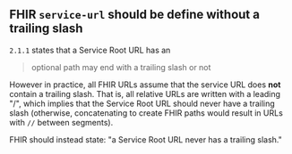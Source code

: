## FHIR `service-url` should be define without a trailing slash

`2.1.1` states that a Service Root URL has an

> optional path may end with a trailing slash or not

However in practice, all FHIR URLs assume that the service URL does **not**
contain a trailing slash.   That is, all relative URLs are written with a leading "/",
which implies that the Service Root URL should never have a trailing slash
(otherwise, concatenating to create FHIR paths would result in URLs with `//`
between segments).

FHIR should instead state: "a Service Root URL never has a trailing slash."

